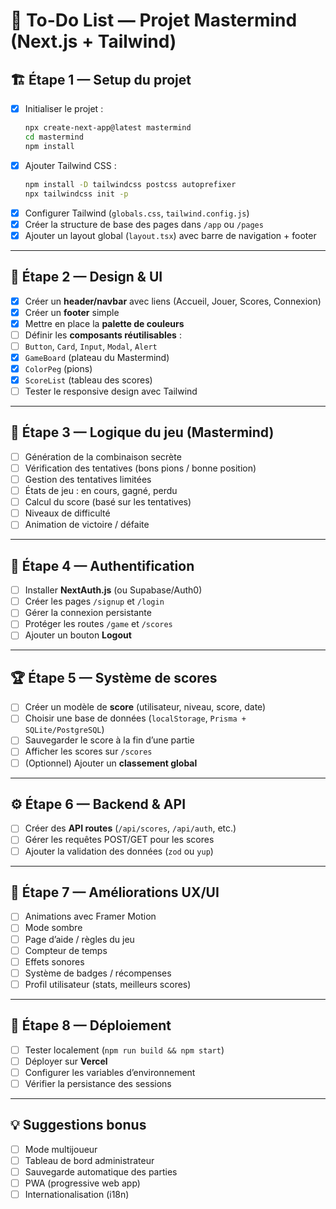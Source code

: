 # 🧩 To-Do List — Projet Mastermind (Next.js + Tailwind)

## 🏗️ Étape 1 — Setup du projet
- [x] Initialiser le projet :
  ```bash
  npx create-next-app@latest mastermind
  cd mastermind
  npm install
  ```
- [x] Ajouter Tailwind CSS :
  ```bash
  npm install -D tailwindcss postcss autoprefixer
  npx tailwindcss init -p
  ```
- [x] Configurer Tailwind (`globals.css`, `tailwind.config.js`)
- [x] Créer la structure de base des pages dans `/app` ou `/pages`
- [x] Ajouter un layout global (`layout.tsx`) avec barre de navigation + footer

---

## 🎨 Étape 2 — Design & UI
- [x] Créer un **header/navbar** avec liens (Accueil, Jouer, Scores, Connexion)
- [x] Créer un **footer** simple
- [x] Mettre en place la **palette de couleurs**
- [ ] Définir les **composants réutilisables** :
- [ ] `Button`, `Card`, `Input`, `Modal`, `Alert`
- [x] `GameBoard` (plateau du Mastermind)
- [x] `ColorPeg` (pions)
- [x] `ScoreList` (tableau des scores)
- [ ] Tester le responsive design avec Tailwind

---

## 🧠 Étape 3 — Logique du jeu (Mastermind)
- [ ] Génération de la combinaison secrète
- [ ] Vérification des tentatives (bons pions / bonne position)
- [ ] Gestion des tentatives limitées
- [ ] États de jeu : en cours, gagné, perdu
- [ ] Calcul du score (basé sur les tentatives)
- [ ] Niveaux de difficulté
- [ ] Animation de victoire / défaite

---

## 🧍 Étape 4 — Authentification
- [ ] Installer **NextAuth.js** (ou Supabase/Auth0)
- [ ] Créer les pages `/signup` et `/login`
- [ ] Gérer la connexion persistante
- [ ] Protéger les routes `/game` et `/scores`
- [ ] Ajouter un bouton **Logout**

---

## 🏆 Étape 5 — Système de scores
- [ ] Créer un modèle de **score** (utilisateur, niveau, score, date)
- [ ] Choisir une base de données (`localStorage`, `Prisma + SQLite/PostgreSQL`)
- [ ] Sauvegarder le score à la fin d’une partie
- [ ] Afficher les scores sur `/scores`
- [ ] (Optionnel) Ajouter un **classement global**

---

## ⚙️ Étape 6 — Backend & API
- [ ] Créer des **API routes** (`/api/scores`, `/api/auth`, etc.)
- [ ] Gérer les requêtes POST/GET pour les scores
- [ ] Ajouter la validation des données (`zod` ou `yup`)

---

## 🌈 Étape 7 — Améliorations UX/UI
- [ ] Animations avec Framer Motion
- [ ] Mode sombre
- [ ] Page d’aide / règles du jeu
- [ ] Compteur de temps
- [ ] Effets sonores
- [ ] Système de badges / récompenses
- [ ] Profil utilisateur (stats, meilleurs scores)

---

## 🚀 Étape 8 — Déploiement
- [ ] Tester localement (`npm run build && npm start`)
- [ ] Déployer sur **Vercel**
- [ ] Configurer les variables d’environnement
- [ ] Vérifier la persistance des sessions

---

## 💡 Suggestions bonus
- [ ] Mode multijoueur
- [ ] Tableau de bord administrateur
- [ ] Sauvegarde automatique des parties
- [ ] PWA (progressive web app)
- [ ] Internationalisation (i18n)
